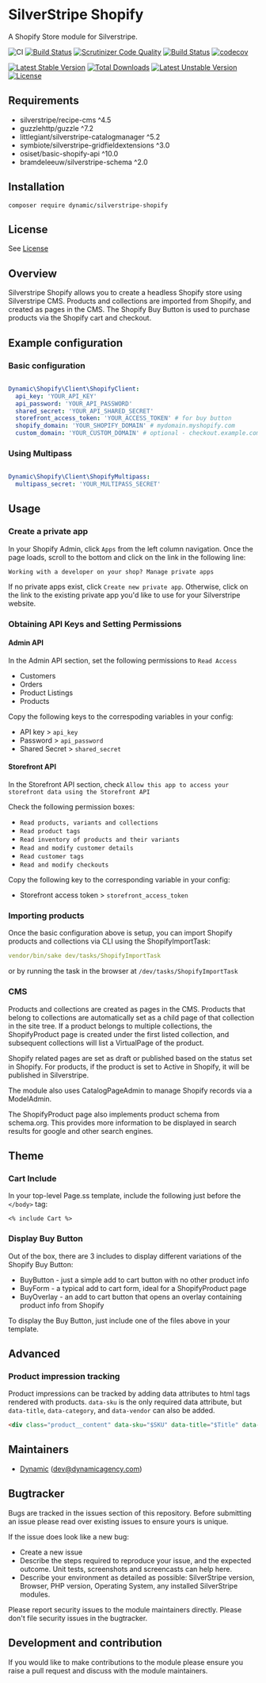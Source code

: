 # SilverStripe Shopify

A Shopify Store module for Silverstripe.

![CI](https://github.com/dynamic/silverstripe-shopify/workflows/CI/badge.svg)
[![Build Status](https://travis-ci.com/dynamic/silverstripe-shopify.svg?token=hFT1sXd4nNmguE972zHN&branch=master)](https://travis-ci.com/dynamic/silverstripe-shopify)
[![Scrutinizer Code Quality](https://scrutinizer-ci.com/g/dynamic/silverstripe-shopify/badges/quality-score.png?b=master&s=6602bc588bf7da4a15e9ae4e061c92781c87caf5)](https://scrutinizer-ci.com/g/dynamic/silverstripe-shopify/?branch=master)
[![Build Status](https://scrutinizer-ci.com/g/dynamic/silverstripe-shopify/badges/build.png?b=master&s=d0c33738b6be129105fa8f507591359fcf4f40ae)](https://scrutinizer-ci.com/g/dynamic/silverstripe-shopify/build-status/master)
[![codecov](https://codecov.io/gh/dynamic/silverstripe-shopify/branch/master/graph/badge.svg?token=8qD1GBbxzV)](https://codecov.io/gh/dynamic/silverstripe-shopify)

[![Latest Stable Version](https://poser.pugx.org/dynamic/silverstripe-shopify/v/stable)](https://packagist.org/packages/dynamic/silverstripe-shopify)
[![Total Downloads](https://poser.pugx.org/dynamic/silverstripe-shopify/downloads)](https://packagist.org/packages/dynamic/silverstripe-shopify)
[![Latest Unstable Version](https://poser.pugx.org/dynamic/silverstripe-shopify/v/unstable)](https://packagist.org/packages/dynamic/silverstripe-shopify)
[![License](https://poser.pugx.org/dynamic/silverstripe-shopify/license)](https://packagist.org/packages/dynamic/silverstripe-shopify)


## Requirements

* silverstripe/recipe-cms ^4.5
* guzzlehttp/guzzle ^7.2
* littlegiant/silverstripe-catalogmanager ^5.2
* symbiote/silverstripe-gridfieldextensions ^3.0
* osiset/basic-shopify-api ^10.0
* bramdeleeuw/silverstripe-schema ^2.0

## Installation

```
composer require dynamic/silverstripe-shopify
```

## License

See [License](license.md)

## Overview

Silverstripe Shopify allows you to create a headless Shopify store using Silverstripe CMS. Products and collections are imported from Shopify, and created as pages in the CMS. The Shopify Buy Button is used to purchase products via the Shopify cart and checkout.

## Example configuration

### Basic configuration

```yaml

Dynamic\Shopify\Client\ShopifyClient:
  api_key: 'YOUR_API_KEY'
  api_password: 'YOUR_API_PASSWORD'
  shared_secret: 'YOUR_API_SHARED_SECRET'
  storefront_access_token: 'YOUR_ACCESS_TOKEN' # for buy button
  shopify_domain: 'YOUR_SHOPIFY_DOMAIN' # mydomain.myshopify.com
  custom_domain: 'YOUR_CUSTOM_DOMAIN' # optional - checkout.example.com

```

### Using Multipass

```yaml

Dynamic\Shopify\Client\ShopifyMultipass:
  multipass_secret: 'YOUR_MULTIPASS_SECRET'
```  

## Usage

### Create a private app

In your Shopify Admin, click `Apps` from the left column navigation. Once the page loads, scroll to the bottom and click on the link in the following line:

`Working with a developer on your shop? Manage private apps`

If no private apps exist, click `Create new private app`. Otherwise, click on the link to the existing private app you'd like to use for your Silverstripe website.

### Obtaining API Keys and Setting Permissions

#### Admin API

In the Admin API section, set the following permissions to `Read Access`

* Customers
* Orders
* Product Listings
* Products

Copy the following keys to the correspoding variables in your config:

* API key > `api_key`
* Password > `api_password`
* Shared Secret > `shared_secret`

#### Storefront API

In the Storefront API section, check `Allow this app to access your storefront data using the Storefront API`

Check the following permission boxes:

* `Read products, variants and collections`
* `Read product tags`
* `Read inventory of products and their variants`
* `Read and modify customer details`
* `Read customer tags`
* `Read and modify checkouts`

Copy the following key to the corresponding variable in your config:

* Storefront access token > `storefront_access_token`

### Importing products

Once the basic configuration above is setup, you can import Shopify products and collections via CLI using the ShopifyImportTask:

```yaml
vendor/bin/sake dev/tasks/ShopifyImportTask
```

or by running the task in the browser at `/dev/tasks/ShopifyImportTask`

### CMS

Products and collections are created as pages in the CMS. Products that belong to collections are automatically set as a child page of that collection in the site tree. If a product belongs to multiple collections, the ShopifyProduct page is created under the first listed collection, and subsequent collections will list a VirtualPage of the product.

Shopify related pages are set as draft or published based on the status set in Shopify. For products, if the product is set to Active in Shopify, it will be published in Silverstripe.

The module also uses CatalogPageAdmin to manage Shopify records via a ModelAdmin.

The ShopifyProduct page also implements product schema from schema.org. This provides more information to be displayed in search results for google and other search engines. 

## Theme

### Cart Include

In your top-level Page.ss template, include the following just before the `</body>` tag:

```
<% include Cart %>
```

### Display Buy Button

Out of the box, there are 3 includes to display different variations of the Shopify Buy Button:

* BuyButton - just a simple add to cart button with no other product info
* BuyForm - a typical add to cart form, ideal for a ShopifyProduct page
* BuyOverlay - an add to cart button that opens an overlay containing product info from Shopify

To display the Buy Button, just include one of the files above in your template.


## Advanced

### Product impression tracking
Product impressions can be tracked by adding data attributes to html tags rendered with products.
`data-sku` is the only required data attribute, but `data-title`, `data-category`, and `data-vendor` can also be added.

```html
<div class="product__content" data-sku="$SKU" data-title="$Title" data-category="$Category.Title" data-vendor="$Vendor"></div>
```

## Maintainers

 *  [Dynamic](http://www.dynamicagency.com) (<dev@dynamicagency.com>)

## Bugtracker

Bugs are tracked in the issues section of this repository. Before submitting an issue please read over
existing issues to ensure yours is unique.

If the issue does look like a new bug:

 - Create a new issue
 - Describe the steps required to reproduce your issue, and the expected outcome. Unit tests, screenshots
 and screencasts can help here.
 - Describe your environment as detailed as possible: SilverStripe version, Browser, PHP version,
 Operating System, any installed SilverStripe modules.

Please report security issues to the module maintainers directly. Please don't file security issues in the bugtracker.

## Development and contribution

If you would like to make contributions to the module please ensure you raise a pull request and discuss with the module maintainers.
